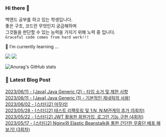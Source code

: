 
### Hi there 👋
백엔드 공부를 하고 있는 학생입니다.   
좋은 구조, 코드란 무엇인지 궁금해하며   
그것들을 판단할 수 있는 능력을 가지기 위해 노력 중 입니다.   
`Graceful code comes from hard work!!!`

🌱 I’m currently learning ...

<a href="https://www.java.com/ko/" target="_blank"><img src="https://img.shields.io/badge/Java-007396?style=flat-square&logo=Java&logoColor=white"/></a>
<a href="https://spring.io/" target="_blank"><img src="https://img.shields.io/badge/Spring-6DB33F?style=flat-square&logo=Spring&logoColor=white"/></a>


![Anurag's GitHub stats](https://github-readme-stats.vercel.app/api?username=HiiWee&&show_icons=true&theme=highcontrast)
<!--
**HiiWee/HiiWee** is a ✨ _special_ ✨ repository because its `README.md` (this file) appears on your GitHub profile.

Here are some ideas to get you started:

- 🔭 I’m currently working on ...

- 👯 I’m looking to collaborate on ...
- 🤔 I’m looking for help with ...
- 💬 Ask me about ...
- 📫 How to reach me: ...
- 😄 Pronouns: ...
- ⚡ Fun fact: ...
-->

### 📌 Latest Blog Post

[2023/06/11 - [Java] Java Generic (2) - 타입 소거 및 제한 사항](https://hiiwee.tistory.com/45) <br/>
[2023/06/11 - [Java] Java Generic (1) - 기본적인 제네릭의 사용!](https://hiiwee.tistory.com/44) <br/>
[2023/06/02 - [스터디2] 마무리!](https://hiiwee.tistory.com/43) <br/>
[2023/05/28 - [스터디2] 테스트 리팩토링 및 1:N, N:M관계의 추가 (5회차)](https://hiiwee.tistory.com/42) <br/>
[2023/05/22 - [스터디2] JWT 활용한 회원가입, 로그인 기능 구현 (4회차)](https://hiiwee.tistory.com/41) <br/>
[2023/05/17 - [스터디2] Nginx와 Elastic Beanstalk을 통한 간단한 무중단 배포 해보기! (3회차)](https://hiiwee.tistory.com/40) <br/>

